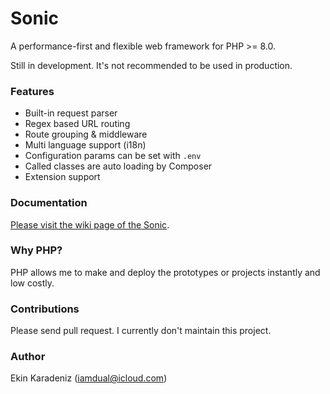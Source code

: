 # Sonic
A performance-first and flexible web framework for PHP >= 8.0.

Still in development. It's not recommended to be used in production.

### Features

- Built-in request parser
- Regex based URL routing
- Route grouping & middleware
- Multi language support (i18n)
- Configuration params can be set with `.env`
- Called classes are auto loading by Composer
- Extension support

### Documentation
[Please visit the wiki page of the Sonic](https://github.com/iamdual/sonic/wiki/).

### Why PHP?
PHP allows me to make and deploy the prototypes or projects instantly and low costly.

### Contributions
Please send pull request. I currently don't maintain this project.

### Author
Ekin Karadeniz (iamdual@icloud.com)
